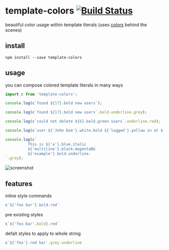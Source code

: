 # template-colors [![Build Status](https://travis-ci.org/icodeforlove/template-colors.png?branch=master)](https://travis-ci.org/icodeforlove/template-colors)

beautiful color usage within template literals (uses [colors](https://github.com/marak/colors.js) behind the scenes)

## install

```
npm install --save template-colors
```

## usage

you can compose colored template literals in many ways

```javascript
import c from 'template-colors';

console.log(c`found ${17}.bold new users`);

console.log(c`found ${17}.bold new users`.bold.underline.grey);

console.log(c`could not delete ${6}.bold.green users`.underline.red);

console.log(c`user ${'John Doe'}.white.bold ${'logged'}.yellow in at ${new Date()}.white.bold`.grey);

console.log(c`
          This is ${'a'}.blue.italic
          ${'multiline'}.black.magentaBG
          ${'example'}.bold.underline.
`.grey);
```

![screenshot](https://img42.com/nwedl+)

## features

inline style commands

```javascript
c`${'foo bar'}.bold.red`
```

pre existing styles

```javascript
c`${'foo bar'.bold}.red`
```

defalt styles to apply to whole string

```javascript
c`${'foo'}.red bar`.grey.underline
```
